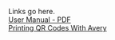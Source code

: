 Links go here.  
[User Manual - PDF](assets/docs/usermanual.pdf)  
[Printing QR Codes With Avery](assets/docs/printingqrcodes.pfg)
